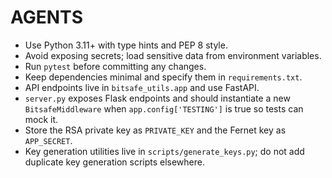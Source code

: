 # AGENTS

- Use Python 3.11+ with type hints and PEP 8 style.
- Avoid exposing secrets; load sensitive data from environment variables.
- Run `pytest` before committing any changes.
- Keep dependencies minimal and specify them in `requirements.txt`.
- API endpoints live in `bitsafe_utils.app` and use FastAPI.
- `server.py` exposes Flask endpoints and should instantiate a new
  `BitsafeMiddleware` when `app.config['TESTING']` is true so tests can mock it.
- Store the RSA private key as `PRIVATE_KEY` and the Fernet key as `APP_SECRET`.
- Key generation utilities live in `scripts/generate_keys.py`; do not add duplicate key generation scripts elsewhere.
